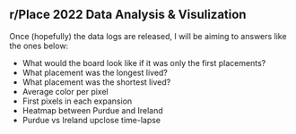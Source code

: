 ## r/Place 2022 Data Analysis & Visulization

Once (hopefully) the data logs are released, I will be aiming to answers like the ones below:

- What would the board look like if it was only the first placements?
- What placement was the longest lived?
- What placement was the shortest lived?
- Average color per pixel
- First pixels in each expansion
- Heatmap between Purdue and Ireland
- Purdue vs Ireland upclose time-lapse
